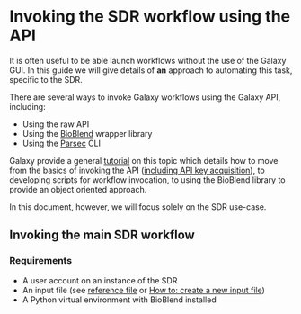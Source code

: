# Invoking the SDR workflow using the API #

It is often useful to be able launch workflows without the use of the Galaxy GUI. In this guide we will give details of **an** approach to automating this task, specific to the SDR. 

There are several ways to invoke Galaxy workflows using the Galaxy API, including:
  * Using the raw API
  * Using the [BioBlend](https://bioblend.readthedocs.io/en/latest/ "bioblend") wrapper library 
  * Using the [Parsec](https://github.com/galaxy-iuc/parsec/ "parsec") CLI

Galaxy provide a general [tutorial](https://training.galaxyproject.org/training-material/topics/dev/tutorials/bioblend-api/tutorial.html "Galaxy API Training") on this topic which details how to move from the basics of invoking the API ([including API key acquisition](https://training.galaxyproject.org/training-material/topics/dev/tutorials/bioblend-api/tutorial.html#interacting-with-histories-in-galaxy-api "API key acquisition")), to developing scripts for workflow invocation, to using the BioBlend library to provide an object oriented approach.

In this document, however, we will focus solely on the SDR use-case.

## Invoking the main SDR workflow ##

### Requirements ###
  * A user account on an instance of the SDR
  * An input file (see [reference file](reference-file.csv "SDR reference file") or [How to: create a new input file](docs/how-to/create-new-input-file.md "how to create input file"))
  * A Python virtual environment with BioBlend installed

